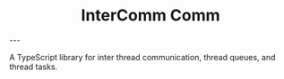 <h1 align="center">
  InterComm Comm
</h1>
---

A TypeScript library for inter thread communication, thread queues, and thread tasks.





